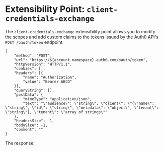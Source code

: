 # Extensibility Point: `client-credentials-exchange`

The `client-credentials-exchange` extensibility point allows you to modify the scopes and add custom claims to the tokens issued by the Auth0 API's `POST /oauth/token` endpoint.

```har
{
    "method": "POST",
    "url": "https://${account.namespace}.auth0.com/oauth/token",
    "httpVersion": "HTTP/1.1",
    "cookies": [],
    "headers": [{
        "name": "Authorization",
        "value": "Bearer ABCD"
    }],
    "queryString": [],
    "postData": {
        "mimeType": "application/json",
        "text": "\"audience\": \"string\", \"client\": \"{\"name\": \"string\", \"id\": \"string\", \"metadata\": \"object\", \"tenant\": \"string\"}, \"tenant\": \"array of strings\""
    },
    "headersSize": -1,
    "bodySize": -1,
    "comment": ""
}
```

The response:
